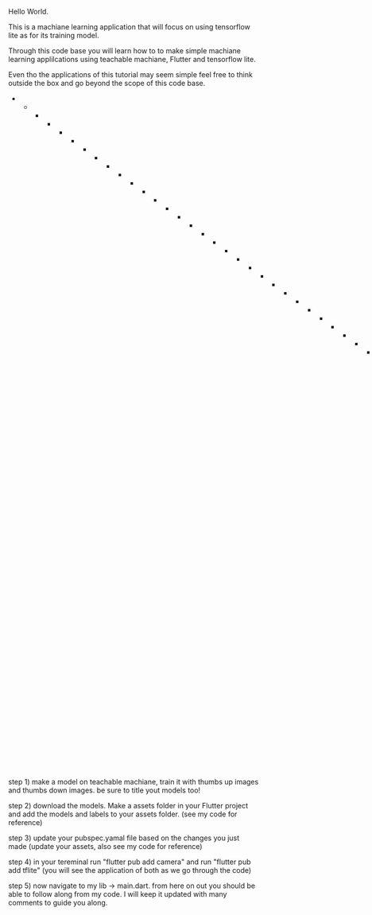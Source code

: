 Hello World.

This is a machiane learning application that will focus on using tensorflow lite as for its training model.

Through this code base you will learn how to to make simple machiane learning applilcations using teachable machiane, Flutter and tensorflow lite.

Even tho the applications of this tutorial may seem simple feel free to think outside the box and go beyond the scope of this code base.

* * * * * * * * * * * * * * * * * * * * * * * * * * * * * * * * * * *  Where to start   * * * * * * * * * * * * * * * * * * * * * * * * * * * * * * * * * *

step 1) make a model on teachable machiane, train it with thumbs up images and thumbs down images. be sure to title yout models too!

step 2) download the models. Make a assets folder in your Flutter project and add the models and labels to your assets folder. (see my code for reference)

step 3) update your pubspec.yamal file based on the changes you just made (update your assets, also see my code for reference)

step 4) in your tereminal run "flutter pub add camera" and run "flutter pub add tflite" (you will see the application of both as we go through the code)

step 5) now navigate to my lib -> main.dart. from here on out you should be able to follow along from my code. I will keep it updated with many comments to guide you along.

